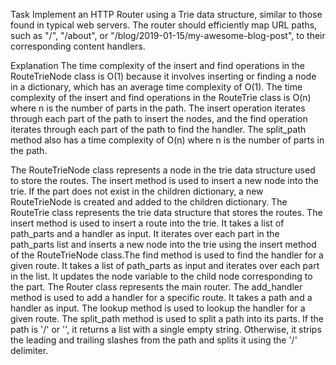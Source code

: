 Task
Implement an HTTP Router using a Trie data structure, similar to those found in typical web servers. The router should efficiently map URL paths, such as "/", "/about", or "/blog/2019-01-15/my-awesome-blog-post", to their corresponding content handlers.

Explanation
The time complexity of the insert and find operations in the RouteTrieNode class is O(1) because it involves inserting or finding a node in a dictionary, which has an average time complexity of O(1). The time complexity of the insert and find operations in the RouteTrie class is O(n) where n is the number of parts in the path. The insert operation iterates through each part of the path to insert the nodes, and the find operation iterates through each part of the path to find the handler. The split_path method also has a time complexity of O(n) where n is the number of parts in the path.

The RouteTrieNode class represents a node in the trie data structure used to store the routes. The insert method is used to insert a new node into the trie. If the part does not exist in the children dictionary, a new RouteTrieNode is created and added to the children dictionary.
The RouteTrie class represents the trie data structure that stores the routes.
The insert method is used to insert a route into the trie. It takes a list of path_parts and a handler as input. It iterates over each part in the path_parts list and inserts a new node into the trie using the insert method of the RouteTrieNode class.The find method is used to find the handler for a given route. It takes a list of path_parts as input and iterates over each part in the list. It updates the node variable to the child node corresponding to the part.
The Router class represents the main router. 
The add_handler method is used to add a handler for a specific route. It takes a path and a handler as input. The lookup method is used to lookup the handler for a given route. The split_path method is used to split a path into its parts. If the path is '/' or '', it returns a list with a single empty string. Otherwise, it strips the leading and trailing slashes from the path and splits it using the '/' delimiter.